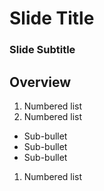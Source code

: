 # Slide Title
### Slide Subtitle


## Overview

1. Numbered list
1. Numbered list

  * Sub-bullet
  * Sub-bullet
  * Sub-bullet

1. Numbered list
